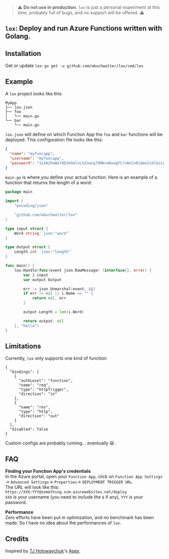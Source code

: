 > :warning: **Do not use in production**. `lox` is just a personal experiment at this time, probably full of bugs, and no support will be offered. :warning:

## `lox`: Deploy and run Azure Functions written with Golang.

## Installation
Get or update `lox`:
`go get -u github.com/wbuchwalter/lox/cmd/lox`

## Example

A `lox` project looks like this:

```
MyApp
├── lox.json
├── foo
│   └── main.go
└── bar
    └── main.go
```

`lox.json` will define on which Function App the `foo` and `bar` functions will be deployed.
This configuration file looks like this:

```json
{
  "name": "myfuncapp",
  "username": "myfuncapp",
  "password": "1xXA2heWo7dD3mSmlvLhZnwzqJXMmrwHxogFCrnAnCn0idmo2vXCbiLKqqtY"
}
```

`main.go` is where you define your actual function.
Here is an example of a function that returns the length of a word:
```go
package main

import (
	"encoding/json"

	"github.com/wbuchwalter/lox"
)

type input struct {
	Word string `json:"word"`
}

type Output struct {
	Length int `json:"length"`
}

func main() {
	lox.Handle(func(event json.RawMessage) (interface{}, error) {
		var i input
		var output Output

		err := json.Unmarshal(event, &i)
		if err != nil || i.Name == "" {
			return nil, err
		}

		output.Length = len(i.Word)

		return output, nil
	}, "hello")
}
```

## Limitations

Currently, `lox` only supports one kind of function:

```
{
  "bindings": [
    {
      "authLevel": "function",
      "name": "req",
      "type": "httpTrigger",
      "direction": "in"
    },
    {
      "name": "res",
      "type": "http",
      "direction": "out"
    }
  ],
  "disabled": false
}
```

Custom configs are probably coming... eventually :smiley: .

## FAQ

**Finding your Function App's credentials**  
In the Azure portal, open your `Function App`, click on `Function App Settings` -> `Advanced Settings`-> `Properties`-> `DEPLOYMENT TRIGGER URL`.  
The URL will look like this: `https://XXX:YYY@something.scm.azurewebsites.net/deploy`  
`XXX` is your username (you need to include the `$` if any), `YYY` is your password.

**Performance**  
Zero efforts have been put in optimization, and no benchmark has been made. So I have no idea about the performances of `lox`.


## Credits
Inspired by [TJ Holowaychuk](https://twitter.com/tjholowaychuk)'s [Apex](https://github.com/apex/apex).
